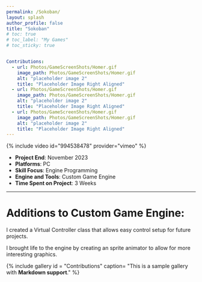 ```yaml
---
permalink: /Sokoban/
layout: splash
author_profile: false
title: "Sokoban"
# toc: true
# toc_label: "My Games"
# toc_sticky: true


Contributions:
  - url: Photos/GameScreenShots/Homer.gif
    image_path: Photos/GameScreenShots/Homer.gif
    alt: "placeholder image 2"
    title: "Placeholder Image Right Aligned"
  - url: Photos/GameScreenShots/Homer.gif
    image_path: Photos/GameScreenShots/Homer.gif
    alt: "placeholder image 2"
    title: "Placeholder Image Right Aligned"
  - url: Photos/GameScreenShots/Homer.gif
    image_path: Photos/GameScreenShots/Homer.gif
    alt: "placeholder image 2"
    title: "Placeholder Image Right Aligned"
---
```

{% include video id="994538478" provider="vimeo" %}

- **Project End**: November 2023
- **Platforms**: PC
- **Skill Focus**: Engine Programming
- **Engine and Tools**: Custom Game Engine
- **Time Spent on Project**: 3 Weeks

---

# Additions to Custom Game Engine:

I created a Virtual Controller class that allows easy control setup for future projects.  

I brought life to the engine by creating an sprite animator to allow for more interesting graphics.


{% include gallery id = "Contributions" caption= "This is a sample gallery with **Markdown support**." %}

